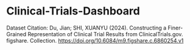 # Clinical-Trials-Dashboard

Dataset Citation: 
Du, Jian; SHI, XUANYU (2024). Constructing a Finer-Grained Representation of Clinical Trial Results from ClinicalTrials.gov. figshare. Collection. https://doi.org/10.6084/m9.figshare.c.6860254.v1

